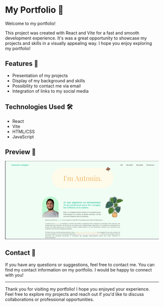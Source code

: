 # My Portfolio 🌟

Welcome to my portfolio!

This project was created with React and Vite for a fast and smooth development experience. It's was a great opportunity
to showcase my projects and skills in a visually appealing way. I hope you enjoy exploring my portfolio!

## Features 🚀

- Presentation of my projects
- Display of my background and skills
- Possibility to contact me via email
- Integration of links to my social media

## Technologies Used 🛠️

- React
- Vite
- HTML/CSS
- JavaScript

## Preview 📸

![img_1.png](img_1.png)

## Contact 📧

If you have any questions or suggestions, feel free to contact me. You can find my contact information on my portfolio.
I would be happy to connect with you!

---

Thank you for visiting my portfolio! I hope you enjoyed your experience. Feel free to explore my projects and reach out
if you'd like to discuss collaborations or professional opportunities.
